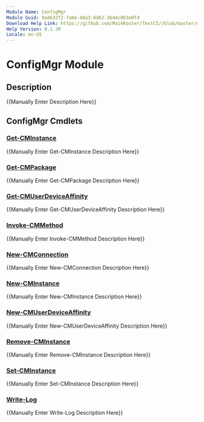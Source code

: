 ```yaml
---
Module Name: ConfigMgr
Module Guid: 9ad632f2-7a0e-48a3-8d62-3b44c063e0f4
Download Help Link: https://github.com/MaikKoster/TestCI//blob/master/docs/ConfigMgr.md
Help Version: 0.1.39
Locale: en-US
---
```


# ConfigMgr Module
## Description
{{Manually Enter Description Here}}

## ConfigMgr Cmdlets
### [Get-CMInstance](Get-CMInstance.md)
{{Manually Enter Get-CMInstance Description Here}}

### [Get-CMPackage](Get-CMPackage.md)
{{Manually Enter Get-CMPackage Description Here}}

### [Get-CMUserDeviceAffinity](Get-CMUserDeviceAffinity.md)
{{Manually Enter Get-CMUserDeviceAffinity Description Here}}

### [Invoke-CMMethod](Invoke-CMMethod.md)
{{Manually Enter Invoke-CMMethod Description Here}}

### [New-CMConnection](New-CMConnection.md)
{{Manually Enter New-CMConnection Description Here}}

### [New-CMInstance](New-CMInstance.md)
{{Manually Enter New-CMInstance Description Here}}

### [New-CMUserDeviceAffinity](New-CMUserDeviceAffinity.md)
{{Manually Enter New-CMUserDeviceAffinity Description Here}}

### [Remove-CMInstance](Remove-CMInstance.md)
{{Manually Enter Remove-CMInstance Description Here}}

### [Set-CMInstance](Set-CMInstance.md)
{{Manually Enter Set-CMInstance Description Here}}

### [Write-Log](Write-Log.md)
{{Manually Enter Write-Log Description Here}}

